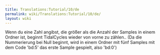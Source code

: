 ```yaml
---
title: Translations:Tutorial/10/de
permalink: wiki/Translations:Tutorial/10/de/
layout: wiki
---
```


Wenn du eine Zahl angibst, die größer als die Anzahl der Samples in
einem Ordner ist, beginnt TidalCycles wieder von vorne zu zählen.. (Da
die Nummerierung bei Null beginnt, wird in einem Ordner mit fünf Samples
mit dem Code 'bd:5' das erste Sample gespielt, also 'bd:0')
